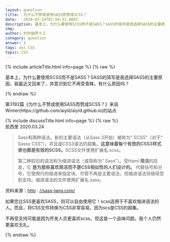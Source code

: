 ```yaml
---
layout: question
title:  为什么不赞成使用SASS而赞成SCSS？
date:   2020-03-24T01:56:31.000Z
description: 基本上，为什么要使用SCSS而不是SASS？SASS的简写是我选择SASS的主要原因，我最近又回来了，并意识到它不再受青睐。有什么原因吗？...
img: 
author: 村村伽罗十三
category: question
answer: 1
tags: ass CSS
topic: CSS
---
```

<div class="article-root">
  <div class="article">
    {% include articleTitle.html info=page %}
    {% raw %}
    <div class="article-content"><p><font style="vertical-align: inherit;"><font style="vertical-align: inherit;">基本上，为什么要使用SCSS而不是SASS？</font><font style="vertical-align: inherit;">SASS的简写是我选择SASS的主要原因，我最近又回来了，并意识到它不再受青睐。</font><font style="vertical-align: inherit;">有什么原因吗？</font></font></p></div>
    {% endraw %}
  </div>
  <p class="winter_mark">第3192篇《为什么不赞成使用SASS而赞成SCSS？》来自Winter(https://github.com/aiyld/aiyld.github.io)的站点</p>
  <div class="discuss-wrapper">
    {% include discussTitle.html info=page %}
    {% raw %}
    <div class="discuss-list">
    <div class="discuss-item">
        <div class="discuss-parent">
          <div class="discuss-meta">
            <span class="discuss-user">凯西里</span>
            <span class="discuss-time">2020.03.24</span>
          </div>
          <div class="discuss-comment"><blockquote>
  <p><font style="vertical-align: inherit;"><font style="vertical-align: inherit;">Sass有两种语法。</font><font style="vertical-align: inherit;">新的主要语法（从Sass 3开始）被称为“ SCSS”（对于“ Sassy CSS”），并且是CSS3语法的超集。</font></font><strong><font style="vertical-align: inherit;"><font style="vertical-align: inherit;">这意味着每个有效的CSS3样式表也都是有效的SCSS。</font></font></strong><font style="vertical-align: inherit;"><font style="vertical-align: inherit;">SCSS文件使用扩展名.scss。</font></font></p>
  
  <p><font style="vertical-align: inherit;"><font style="vertical-align: inherit;">第二种较旧的语法称为缩进语法（或简称为“ Sass”）。</font><font style="vertical-align: inherit;">受Haml </font></font><strong><font style="vertical-align: inherit;"><font style="vertical-align: inherit;">简洁</font></font></strong><font style="vertical-align: inherit;"><font style="vertical-align: inherit;">的启发，它
   </font><strong><font style="vertical-align: inherit;">是为那些喜欢简洁而不是CSS相似性的人们设计的。</font></strong><font style="vertical-align: inherit;">
  代替括号和分号，它使用行的缩进来指定块。</font><font style="vertical-align: inherit;">尽管不再是主要语法，但缩进语法将继续受到支持。</font><font style="vertical-align: inherit;">缩进语法的文件使用扩展名.sass。</font></font></p>
</blockquote>

<p><font style="vertical-align: inherit;"><font style="vertical-align: inherit;">资料来源：</font><a href="http://sass-lang.com/" rel="noreferrer"><font style="vertical-align: inherit;">http</font></a><font style="vertical-align: inherit;"> : </font></font><a href="http://sass-lang.com/" rel="noreferrer"><font style="vertical-align: inherit;"><font style="vertical-align: inherit;">//sass-lang.com/</font></font></a></p>

<p><font style="vertical-align: inherit;"><font style="vertical-align: inherit;">如果您比SSS更喜欢SASS，则可以自由使用它！</font><font style="vertical-align: inherit;">scss适用于不喜欢缩进语法的人。</font><font style="vertical-align: inherit;">而且，将CSS文件转换为CSS非常容易，因为scs是CSS的超集。</font></font></p>

<p><font style="vertical-align: inherit;"><font style="vertical-align: inherit;">不再受支持可能是因为开发人员更喜欢scss。</font><font style="vertical-align: inherit;">但这是一个品味问题。</font><font style="vertical-align: inherit;">我个人仍然更喜欢无礼。</font></font></p></div>
        </div></div>
    </div>
    {% endraw %}
  </div>
<div>
